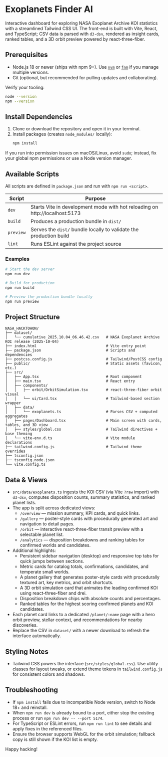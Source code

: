 # Exoplanets Finder AI

Interactive dashboard for exploring NASA Exoplanet Archive KOI statistics with a streamlined Tailwind CSS UI. The front-end is built with Vite, React, and TypeScript; CSV data is parsed with `d3-dsv`, rendered as insight cards, ranked tables, and a 3D orbit preview powered by react-three-fiber.

## Prerequisites
- Node.js 18 or newer (ships with npm 9+). Use [`nvm`](https://github.com/nvm-sh/nvm) or [`fnm`](https://github.com/Schniz/fnm) if you manage multiple versions.
- Git (optional, but recommended for pulling updates and collaborating).

Verify your tooling:
```bash
node --version
npm --version
```

## Install Dependencies
1. Clone or download the repository and open it in your terminal.
2. Install packages (creates `node_modules/` locally):
   ```bash
   npm install
   ```

If you run into permission issues on macOS/Linux, avoid `sudo`; instead, fix your global npm permissions or use a Node version manager.

## Available Scripts
All scripts are defined in `package.json` and run with `npm run <script>`.

| Script | Purpose |
| ------ | ------- |
| `dev` | Starts Vite in development mode with hot reloading on http://localhost:5173 |
| `build` | Produces a production bundle in `dist/` |
| `preview` | Serves the `dist/` bundle locally to validate the production build |
| `lint` | Runs ESLint against the project source |

### Examples
```bash
# Start the dev server
npm run dev

# Build for production
npm run build

# Preview the production bundle locally
npm run preview
```

## Project Structure
```
NASA_HACKTOHON/
├── dataset/
│   └── cumulative_2025.10.04_06.46.42.csv   # NASA Exoplanet Archive KOI release (2025-10-04)
├── index.html                               # Vite entry point
├── package.json                             # Scripts and dependencies
├── postcss.config.js                        # Tailwind/PostCSS config
├── public/                                  # Static assets (favicon, etc.)
├── src/
│   ├── App.tsx                              # Root component
│   ├── main.tsx                             # React entry
│   ├── components/
│   │   ├── orbit/OrbitSimulation.tsx        # react-three-fiber orbit visual
│   │   └── ui/Card.tsx                      # Tailwind-based section wrapper
│   ├── data/
│   │   └── exoplanets.ts                    # Parses CSV + computed aggregates
│   ├── pages/Dashboard.tsx                  # Main screen with cards, tables, and 3D view
│   ├── styles/global.css                    # Tailwind directives + base theming
│   └── vite-env.d.ts                        # Vite module declarations
├── tailwind.config.js                       # Tailwind theme overrides
├── tsconfig.json
├── tsconfig.node.json
└── vite.config.ts
```

## Data & Views
- `src/data/exoplanets.ts` ingests the KOI CSV (via Vite `?raw` import) with `d3-dsv`, computes disposition counts, summary statistics, and ranked planet lists.
- The app is split across dedicated views:
  - `/overview` — mission summary, KPI cards, and quick links.
  - `/gallery` — poster-style cards with procedurally generated art and navigation to detail pages.
  - `/orbit` — interactive react-three-fiber transit preview with a selectable planet list.
  - `/analytics` — disposition breakdowns and ranking tables for confirmed worlds and candidates.
- Additional highlights:
  - Persistent sidebar navigation (desktop) and responsive top tabs for quick jumps between sections.
  - Metric cards for catalog totals, confirmations, candidates, and temperate small worlds.
  - A planet gallery that generates poster-style cards with procedurally textured art, key metrics, and orbit shortcuts.
  - A 3D orbit simulation card that animates the leading confirmed KOI using react-three-fiber and drei.
  - Disposition breakdown chips with absolute counts and percentages.
  - Ranked tables for the highest scoring confirmed planets and KOI candidates.
- Each planet card links to a dedicated `/planet/:name` page with a hero orbit preview, stellar context, and recommendations for nearby discoveries.
- Replace the CSV in `dataset/` with a newer download to refresh the interface automatically.

## Styling Notes
- Tailwind CSS powers the interface (`src/styles/global.css`). Use utility classes for layout tweaks, or extend theme tokens in `tailwind.config.js` for consistent colors and shadows.

## Troubleshooting
- If `npm install` fails due to incompatible Node version, switch to Node 18+ and reinstall.
- When `npm run dev` is already bound to a port, either stop the existing process or run `npm run dev -- --port 5174`.
- For TypeScript or ESLint errors, run `npm run lint` to see details and apply fixes in the referenced files.
- Ensure the browser supports WebGL for the orbit simulation; fallback copy is still shown if the KOI list is empty.

Happy hacking!
